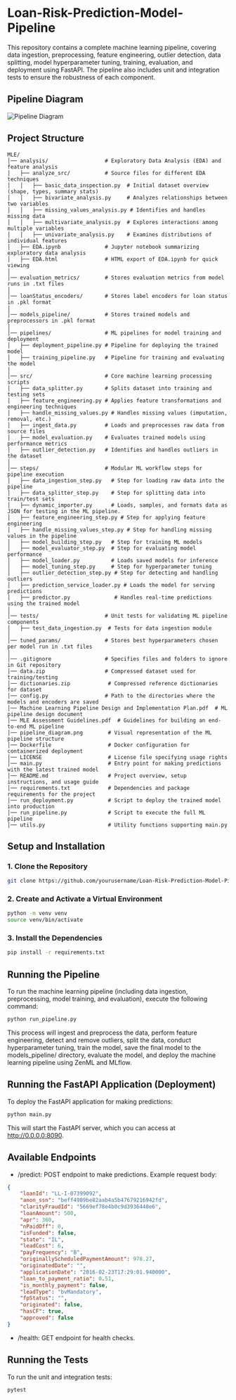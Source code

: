 # Loan-Risk-Prediction-Model-Pipeline

This repository contains a complete machine learning pipeline, covering data ingestion, preprocessing, feature engineering, outlier detection, data splitting, model hyperparameter tuning, training, evaluation, and deployment using FastAPI. The pipeline also includes unit and integration tests to ensure the robustness of each component.


## Pipeline Diagram
![Pipeline Diagram](pipeline_diagram.png)


## Project Structure

```
MLE/
│── analysis/                  # Exploratory Data Analysis (EDA) and feature analysis  
│   ├── analyze_src/           # Source files for different EDA techniques  
│   │   ├── basic_data_inspection.py  # Initial dataset overview (shape, types, summary stats)  
│   │   ├── bivariate_analysis.py     # Analyzes relationships between two variables  
│   │   ├── missing_values_analysis.py # Identifies and handles missing data  
│   │   ├── multivariate_analysis.py  # Explores interactions among multiple variables  
│   │   ├── univariate_analysis.py    # Examines distributions of individual features  
│   ├── EDA.ipynb              # Jupyter notebook summarizing exploratory data analysis  
│   ├── EDA.html               # HTML export of EDA.ipynb for quick viewing  
│  
│── evaluation_metrics/        # Stores evaluation metrics from model runs in .txt files  
│  
│── loanStatus_encoders/       # Stores label encoders for loan status in .pkl format  
│  
│── models_pipeline/           # Stores trained models and preprocessors in .pkl format  
│  
│── pipelines/                 # ML pipelines for model training and deployment  
│   ├── deployment_pipeline.py # Pipeline for deploying the trained model  
│   ├── training_pipeline.py   # Pipeline for training and evaluating the model  
│  
│── src/                       # Core machine learning processing scripts  
│   ├── data_splitter.py       # Splits dataset into training and testing sets  
│   ├── feature_engineering.py # Applies feature transformations and engineering techniques  
│   ├── handle_missing_values.py # Handles missing values (imputation, removal, etc.)  
│   ├── ingest_data.py         # Loads and preprocesses raw data from source files  
│   ├── model_evaluation.py    # Evaluates trained models using performance metrics  
│   ├── outlier_detection.py   # Identifies and handles outliers in the dataset  
│  
│── steps/                     # Modular ML workflow steps for pipeline execution  
│   ├── data_ingestion_step.py   # Step for loading raw data into the pipeline  
│   ├── data_splitter_step.py    # Step for splitting data into train/test sets  
│   ├── dynamic_importer.py      # Loads, samples, and formats data as JSON for testing in the ML pipeline.
│   ├── feature_engineering_step.py # Step for applying feature engineering  
│   ├── handle_missing_values_step.py # Step for handling missing values in the pipeline  
│   ├── model_building_step.py   # Step for training ML models  
│   ├── model_evaluator_step.py  # Step for evaluating model performance  
│   ├── model_loader.py          # Loads saved models for inference  
│   ├── model_tuning_step.py     # Step for hyperparameter tuning  
│   ├── outlier_detection_step.py # Step for detecting and handling outliers  
│   ├── prediction_service_loader.py # Loads the model for serving predictions  
│   ├── predictor.py              # Handles real-time predictions using the trained model  
│  
│── tests/                     # Unit tests for validating ML pipeline components  
│   ├── test_data_ingestion.py  # Tests for data ingestion module  
│  
│── tuned_params/              # Stores best hyperparameters chosen per model run in .txt files  
│  
│── .gitignore                 # Specifies files and folders to ignore in Git repository  
│── data.zip                   # Compressed dataset used for training/testing  
│── dictionaries.zip            # Compressed reference dictionaries for dataset  
│── config.py                  # Path to the directories where the models and encoders are saved 
│── Machine Learning Pipeline Design and Implementation Plan.pdf  # ML pipeline design document  
│── MLE Assessment Guidelines.pdf  # Guidelines for building an end-to-end ML pipeline  
│── pipeline_diagram.png        # Visual representation of the ML pipeline structure  
│── Dockerfile                  # Docker configuration for containerized deployment  
│── LICENSE                     # License file specifying usage rights  
│── main.py                     # Entry point for making predictions with the latest trained model  
│── README.md                   # Project overview, setup instructions, and usage guide  
│── requirements.txt            # Dependencies and package requirements for the project  
│── run_deployment.py           # Script to deploy the trained model into production  
│── run_pipeline.py             # Script to execute the full ML pipeline  
│── utils.py                    # Utility functions supporting main.py
```


## Setup and Installation

### 1. Clone the Repository

```bash
git clone https://github.com/yourusername/Loan-Risk-Prediction-Model-Pipeline.git
```


### 2. Create and Activate a Virtual Environment
```bash
python -m venv venv
source venv/bin/activate
```
### 3. Install the Dependencies
```bash
pip install -r requirements.txt
```


## Running the Pipeline
To run the machine learning pipeline (including data ingestion, preprocessing, model training, and evaluation), execute the following command:

```bash
python run_pipeline.py
```
This process will ingest and preprocess the data, perform feature engineering, detect and remove outliers, split the data, conduct hyperparameter tuning, train the model, save the final model to the models_pipeline/ directory, evaluate the model, and deploy the machine learning pipeline using ZenML and MLflow.


## Running the FastAPI Application (Deployment)
To deploy the FastAPI application for making predictions:

```bash
python main.py
```
This will start the FastAPI server, which you can access at http://0.0.0.0:8090.


## Available Endpoints
- /predict: POST endpoint to make predictions. Example request body:

```json
{
    "loanId": "LL-I-07399092",
    "anon_ssn": "beff4989be82aab4a5b47679216942fd",
    "clarityFraudId": "5669ef78e4b0c9d3936440e6",
    "loanAmount": 500,
    "apr": 360,
    "nPaidOff": 0,
    "isFunded": false,
    "state": "IL",
    "leadCost": 6,
    "payFrequency": "B",
    "originallyScheduledPaymentAmount": 978.27,
    "originatedDate": "",
    "applicationDate": "2016-02-23T17:29:01.940000",
    "loan_to_payment_ratio": 0.51,
    "is_monthly_payment": false,
    "leadType": "bvMandatory",
    "fpStatus": "",
    "originated": false,
    "hasCF": true,
    "approved": false
}
```
- /health: GET endpoint for health checks.


## Running the Tests
To run the unit and integration tests:

```bash
pytest
```

